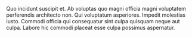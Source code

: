Quo incidunt suscipit et. Ab voluptas quo magni officia magni voluptatem perferendis architecto non. Qui voluptatum asperiores. Impedit molestias iusto. Commodi officia qui consequatur sint culpa quisquam neque aut culpa. Labore hic commodi placeat esse culpa possimus aspernatur.